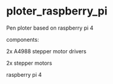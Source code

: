 # ploter_raspberry_pi
Pen ploter based on raspberry pi 4

components:

2x A4988 stepper motor drivers

2x stepper motors

raspberry pi 4
